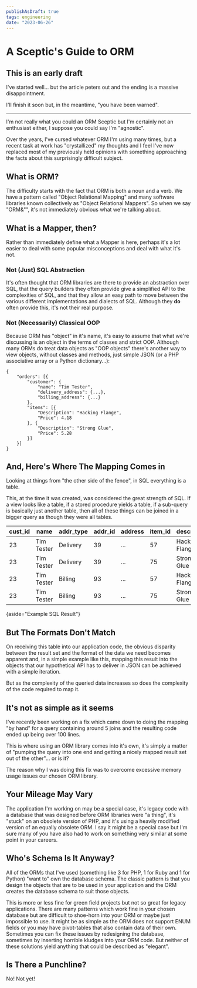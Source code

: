 ```yaml
---
publishAsDraft: true
tags: engineering
date: "2023-06-26"
---
```

# A Sceptic's Guide to ORM

## This is an early draft

I've started well... but the article peters out and the ending is a massive
disappointment.

I'll finish it soon but, in the meantime, "you have been warned".

--------------------------------------------------------------------------------

I'm not really what you could an ORM Sceptic but I'm certainly not an
enthusiast either, I suppose you could say I'm "agnostic".

Over the years, I've cursed whatever ORM I'm using many times, but a recent
task at work has "crystallized" my thoughts and I feel I've now replaced most
of my previously held opinions with something approaching the facts about this
surprisingly difficult subject.

## What is ORM?

The difficulty starts with the fact that ORM is both a noun and a verb.
We have a pattern called "Object Relational Mapping" and many software
libraries known collectively as "Object Relational Mappers". So when we say
"ORM&"", it's not immediately obvious what we're talking about.

## What is a Mapper, then?

Rather than immediately define what a Mapper is here, perhaps it's a lot
easier to deal with some popular misconceptions and deal with what it's not.

### Not (Just) SQL Abstraction

It's often thought that ORM libraries are there to provide an abstraction
over SQL, that the query builders they often provide give a simplified API
to the complexities of SQL, and that they allow an easy path to move between
the various different implementations and dialects of SQL. Although they
**do** often provide this, it's not their real purpose.

### Not (Necessarily) Classical OOP

Because ORM has "object" in it's name, it's easy to assume that what we're
discussing is an object in the terms of classes and strict OOP. Although many
ORMs do treat data objects as "OOP objects" there's another way to view
objects, without classes and methods, just simple JSON (or a PHP associative
array or a Python dictionary...):

```json{aside="Example JSON Object"}
{
    "orders": [{
        "customer": {
            "name": "Tim Tester",
            "delivery_address": {...},
            "billing_address": {...}
        },
        "items": [{
            "Description": "Hacking Flange",
            "Price": 4.18
        }, {
            "Description": "Strong Glue",
            "Price": 5.28
        }]
    }]
}
```

## And, Here's Where The Mapping Comes in

Looking at things from "the other side of the fence", in SQL everything is a
table.

This, at the time it was created, was considered the great strength of SQL.
If a view looks like a table, if a stored procedure yields a table, if a
sub-query is basically just another table, then all of these things can be
joined in a bigger query as though they were all tables.

| cust_id | name       | addr_type | addr_id | address | item_id | description    | price |
| ------- | ---------- | --------- | ------- | ------- | ------- | -------------- | ----- |
| 23      | Tim Tester | Delivery  | 39      | ...     | 57      | Hacking Flange | 4.18  |
| 23      | Tim Tester | Delivery  | 39      | ...     | 75      | Strong Glue    | 5.28  |
| 23      | Tim Tester | Billing   | 93      | ...     | 57      | Hacking Flange | 4.18  |
| 23      | Tim Tester | Billing   | 93      | ...     | 75      | Strong Glue    | 5.28  |

{aside="Example SQL Result"}

## But The Formats Don't Match

On receiving this table into our application code, the obvious disparity
between the result set and the format of the data we need becomes apparent
and, in a simple example like this, mapping this result into the objects that
our hypothetical API has to deliver in JSON can be achieved with a simple
iteration.

But as the complexity of the queried data increases so does the complexity
of the code required to map it.

## It's not as simple as it seems

I've recently been working on a fix which came down to doing the mapping
"by hand" for a query containing around 5 joins and the resulting
code ended up being over 100 lines.

This is where using an ORM library comes into it's own, it's simply a matter
of "pumping the query into one end and getting a nicely mapped result set
out of the other"... or is it?

The reason why I was doing this fix was to overcome excessive memory usage
issues our chosen ORM library.

## Your Mileage May Vary

The application I'm working on may be a special case, it's legacy code with
a database that was designed before ORM libraries were "a thing",
it's "stuck" on an obsolete version of PHP, and it's using a
heavily modified version of an equally obsolete ORM. I say it might be a
special case but I'm sure many of you have also had to work on something very
similar at some point in your careers.

## Who's Schema Is It Anyway?

All of the ORMs that I've used (something like 3 for PHP, 1 for Ruby and 1
for Python) "want to" own the database schema. The classic pattern
is that you design the objects that are to be used in your application and the
ORM creates the database schema to suit those objects.

This is more or less fine for green field projects but not so great for
legacy applications. There are many patterns which work fine in your chosen
database but are difficult to shoe-horn into your ORM or maybe just impossible
to use. It might be as simple as the ORM does not support ENUM fields or you
may have pivot-tables that also contain data of their own. Sometimes you can
fix these issues by redesigning the database, sometimes by inserting
horrible kludges into your ORM code. But neither of these solutions yield
anything that could be described as "elegant".

## Is There a Punchline?

No! Not yet!
